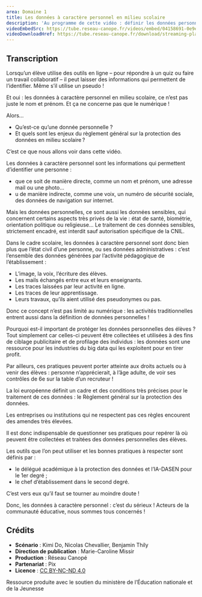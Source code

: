```yaml
---
area: Domaine 1
title: Les données à caractère personnel en milieu scolaire
description: 'Au programme de cette vidéo : définir les données personnelles et découvrir les enjeux associés en contexte scolaire.'
videoEmbedSrc: https://tube.reseau-canope.fr/videos/embed/04158691-0e9e-40cd-b777-925e2f83c535
videoDownloadHref: https://tube.reseau-canope.fr/download/streaming-playlists/hls/videos/04158691-0e9e-40cd-b777-925e2f83c535-1080-fragmented.mp4
---
```


## Transcription

Lorsqu’un élève utilise des outils en ligne – pour répondre à un quiz ou faire un travail collaboratif – il peut laisser des informations qui permettent de l’identifier. Même s’il utilise un pseudo !

Et oui : les données à caractère personnel en milieu scolaire, ce n’est pas juste le nom et prénom. Et ça ne concerne pas que le numérique !

Alors…

- Qu’est-ce qu’une donnée personnelle ?
- Et quels sont les enjeux du règlement général sur la protection des données en milieu scolaire ?

C’est ce que nous allons voir dans cette vidéo.

Les données à caractère personnel sont les informations qui permettent d’identifier une personne :

- que ce soit de manière directe, comme un nom et prénom, une adresse mail ou une photo…
- u de manière indirecte, comme une voix, un numéro de sécurité sociale, des données de navigation sur internet.

Mais les données personnelles, ce sont aussi les données sensibles, qui concernent certains aspects très privés de la vie : état de santé, biométrie, orientation politique ou religieuse… Le traitement de ces données sensibles, strictement encadré, est interdit sauf autorisation spécifique de la CNIL.

Dans le cadre scolaire, les données à caractère personnel sont donc bien plus que l’état civil d’une personne, ou ses données administratives : c’est l’ensemble des données générées par l’activité pédagogique de l’établissement :

- L’image, la voix, l’écriture des élèves.
- Les mails échangés entre eux et leurs enseignants.
- Les traces laissées par leur activité en ligne.
- Les traces de leur apprentissage.
- Leurs travaux, qu’ils aient utilisé des pseudonymes ou pas.

Donc ce concept n’est pas limité au numérique : les activités traditionnelles entrent aussi dans la définition de données personnelles !

Pourquoi est-il important de protéger les données personnelles des élèves ? Tout simplement car celles-ci peuvent être collectées et utilisées à des fins de ciblage publicitaire et de profilage des individus : les données sont une ressource pour les industries du big data qui les exploitent pour en tirer profit.

Par ailleurs, ces pratiques peuvent porter atteinte aux droits actuels ou à venir des élèves : personne n’apprécierait, à l’âge adulte, de voir ses contrôles de 6e sur la table d’un recruteur !

La loi européenne définit un cadre et des conditions très précises pour le traitement de ces données : le Règlement général sur la protection des données.

Les entreprises ou institutions qui ne respectent pas ces règles encourent des amendes très élevées.

Il est donc indispensable de questionner ses pratiques pour repérer là où peuvent être collectées et traitées des données personnelles des élèves.

Les outils que l’on peut utiliser et les bonnes pratiques à respecter sont définis par :

- le délégué académique à la protection des données et l’IA-DASEN pour le 1er degré ;
- le chef d’établissement dans le second degré.

C’est vers eux qu’il faut se tourner au moindre doute !

Donc, les données à caractère personnel : c’est du sérieux ! Acteurs de la communauté éducative, nous sommes tous concernés !

## Crédits

- **Scénario** : Kimi Do, Nicolas Chevallier, Benjamin Thily
- **Direction de publication** : Marie-Caroline Missir
- **Production** : Réseau Canopé
- **Partenariat** : Pix
- **Licence** : [CC BY-NC-ND 4.0](https://creativecommons.org/licenses/by-nc-nd/4.0/deed.fr)

Ressource produite avec le soutien du ministère de l’Éducation nationale et de la Jeunesse
